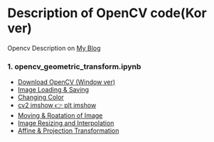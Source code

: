 # Description of OpenCV code(Kor ver)

Opencv Description on <a href = "bigdata-analyst.tistory.com"> My Blog </a>

### 1. opencv_geometric_transform.ipynb
  -  <a href = 'https://bigdata-analyst.tistory.com/131?category=881359'> Download OpenCV (Window ver) </a>
  -  <a href = 'https://bigdata-analyst.tistory.com/133?category=881359'> Image Loading & Saving </a>
  -  <a href = 'https://bigdata-analyst.tistory.com/134?category=881359'> Changing Color </a>
  -  <a href = 'https://bigdata-analyst.tistory.com/135?category=881359'> cv2 imshow 👉 plt imshow </a>
  -  <a href = 'https://bigdata-analyst.tistory.com/204'> Moving & Roatation of Image </a>
  -  <a href = 'https://bigdata-analyst.tistory.com/205'> Image Resizing and Interpolation </a>
  -  <a href = 'https://bigdata-analyst.tistory.com/206'> Affine & Projection Transformation </a>
